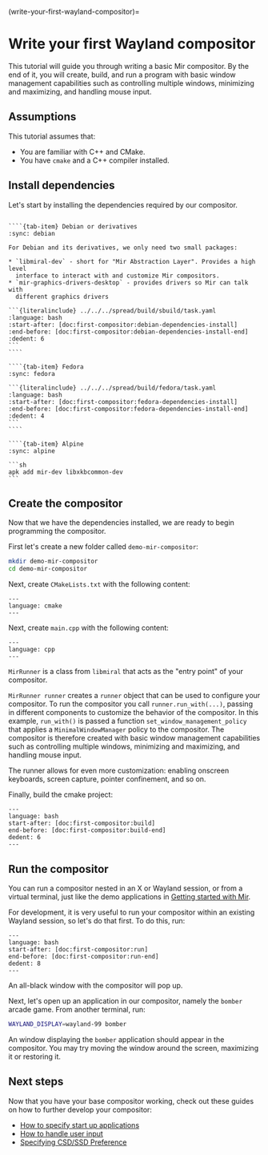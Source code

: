 (write-your-first-wayland-compositor)=

# Write your first Wayland compositor

This tutorial will guide you through writing a basic Mir compositor. By the end
of it, you will create, build, and run a program with basic window management
capabilities such as controlling multiple windows, minimizing and maximizing,
and handling mouse input.

## Assumptions

This tutorial assumes that:

- You are familiar with C++ and CMake.
- You have `cmake` and a C++ compiler installed.

## Install dependencies

Let's start by installing the dependencies required by our compositor.

`````{tab-set}

````{tab-item} Debian or derivatives
:sync: debian

For Debian and its derivatives, we only need two small packages:

* `libmiral-dev` - short for "Mir Abstraction Layer". Provides a high level
  interface to interact with and customize Mir compositors.
* `mir-graphics-drivers-desktop` - provides drivers so Mir can talk with
  different graphics drivers

```{literalinclude} ../../../spread/build/sbuild/task.yaml
:language: bash
:start-after: [doc:first-compositor:debian-dependencies-install]
:end-before: [doc:first-compositor:debian-dependencies-install-end]
:dedent: 6
```
````

````{tab-item} Fedora
:sync: fedora

```{literalinclude} ../../../spread/build/fedora/task.yaml
:language: bash
:start-after: [doc:first-compositor:fedora-dependencies-install]
:end-before: [doc:first-compositor:fedora-dependencies-install-end]
:dedent: 4
```
````

````{tab-item} Alpine
:sync: alpine

```sh
apk add mir-dev libxkbcommon-dev
```

`````

## Create the compositor

Now that we have the dependencies installed, we are ready to begin programming
the compositor.

First let's create a new folder called `demo-mir-compositor`:

```sh
mkdir demo-mir-compositor
cd demo-mir-compositor
```

Next, create `CMakeLists.txt` with the following content:

```{literalinclude} ./first-wayland-compositor/CMakeLists.txt
---
language: cmake
---
```

Next, create `main.cpp` with the following content:

```{literalinclude} ./first-wayland-compositor/main.cpp
---
language: cpp
---
```

`MirRunner` is a class from `libmiral` that acts as the "entry point" of your
compositor.

`MirRunner runner` creates a `runner` object that can be used to configure your
compositor. To run the compositor you call `runner.run_with(...)`, passing in
different components to customize the behavior of the compositor. In this
example, `run_with()` is passed a function `set_window_management_policy` that
applies a `MinimalWindowManager` policy to the compositor. The compositor is
therefore created with basic window management capabilities such as controlling
multiple windows, minimizing and maximizing, and handling mouse input.

The runner allows for even more customization: enabling onscreen keyboards,
screen capture, pointer confinement, and so on.

Finally, build the cmake project:

```{literalinclude} ../../../spread/build/sbuild/task.yaml
---
language: bash
start-after: [doc:first-compositor:build]
end-before: [doc:first-compositor:build-end]
dedent: 6
---
```

## Run the compositor

You can run a compositor nested in an X or Wayland session, or from a virtual
terminal, just like the demo applications in [Getting started with
Mir](getting-started-with-mir.md).

For development, it is very useful to run your compositor within an existing
Wayland session, so let's do that first. To do this, run:

```{literalinclude} ../../../spread/build/sbuild/task.yaml
---
language: bash
start-after: [doc:first-compositor:run]
end-before: [doc:first-compositor:run-end]
dedent: 8
---
```

An all-black window with the compositor will pop up.

Next, let's open up an application in our compositor, namely the `bomber` arcade
game.
From another terminal, run:

```sh
WAYLAND_DISPLAY=wayland-99 bomber
```

An window displaying the `bomber` application should appear in the compositor.
You may try moving the window around the screen, maximizing it or restoring it.

## Next steps

Now that you have your base compositor working, check out these guides on how to
further develop your compositor:

- [How to specify start up applications](/how-to/how-to-specify-startup-apps.md)
- [How to handle user input](/how-to/how-to-handle-keyboard-input.md)
- [Specifying CSD/SSD Preference](/how-to/specifying-csd-ssd-preference.md)
